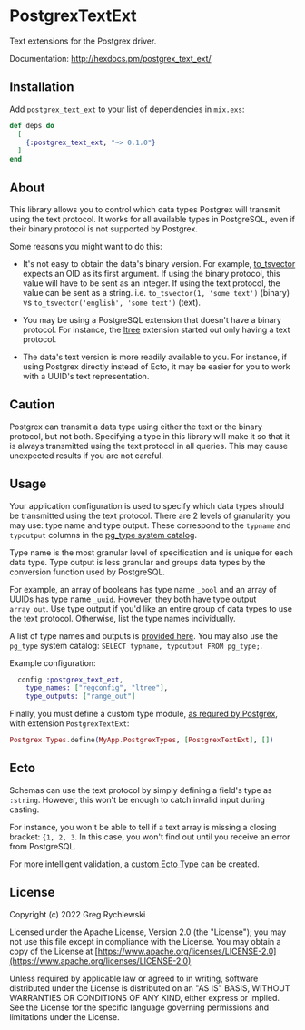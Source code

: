 # PostgrexTextExt

Text extensions for the Postgrex driver.

Documentation: http://hexdocs.pm/postgrex_text_ext/

## Installation

Add `postgrex_text_ext` to your list of dependencies in `mix.exs`:

```elixir
def deps do
  [
    {:postgrex_text_ext, "~> 0.1.0"}
  ]
end
```

## About

This library allows you to control which data types Postgrex will transmit using the text protocol. It works for all available types in PostgreSQL, even if their binary protocol is not supported by Postgrex.

Some reasons you might want to do this:

- It's not easy to obtain the data's binary version. For example, [to_tsvector](https://www.postgresql.org/docs/current/textsearch-controls.html) expects an OID as its first argument. If using the binary protocol, this value will have to be sent as an integer. If using the text protocol, the value can be sent as a string. i.e. `to_tsvector(1, 'some text')` (binary) vs `to_tsvector('english', 'some text')` (text).

- You may be using a PostgreSQL extension that doesn't have a binary protocol. For instance, the [ltree](https://www.postgresql.org/docs/current/ltree.html) extension started out only having a text protocol.

- The data's text version is more readily available to you. For instance, if using Postgrex directly instead of Ecto, it may be easier for you to work with a UUID's text representation.

## Caution

Postgrex can transmit a data type using either the text or the binary protocol, but not both. Specifying a type in this library will make it so that it is always transmitted using the text protocol in all queries. This may cause unexpected results if you are not careful.

## Usage

Your application configuration is used to specify which data types should be transmitted using the text protocol. There are 2 levels of granularity you may use: type name and type output. These correspond to the `typname` and `typoutput` columns in the [pg_type system catalog](https://www.postgresql.org/docs/current/catalog-pg-type.html).

Type name is the most granular level of specification and is unique for each data type. Type output is less granular and groups data types by the conversion function used by PostgreSQL.

For example, an array of booleans has type name `_bool` and an array of UUIDs has type name `_uuid`. However, they both have type output `array_out`. Use type output if you'd like an entire group of data types to use the text protocol. Otherwise, list the type names individually.

A list of type names and outputs is [provided here](pg_type.md). You may also use the `pg_type` system catalog: `SELECT typname, typoutput FROM pg_type;`. 

Example configuration:

```elixir
  config :postgrex_text_ext,
    type_names: ["regconfig", "ltree"],
    type_outputs: ["range_out"]
```

Finally, you must define a custom type module, [as requred by Postgrex](https://hexdocs.pm/postgrex/readme.html#extensions), with extension `PostgrexTextExt`:

```elixir
Postgrex.Types.define(MyApp.PostgrexTypes, [PostgrexTextExt], [])
```

## Ecto

Schemas can use the text protocol by simply defining a field's type as `:string`. However, this won't be enough to catch invalid input during casting. 

For instance, you won't be able to tell if a text array is missing a closing bracket: `{1, 2, 3`. In this case, you won't find out until you receive an error from PostgreSQL.

For more intelligent validation, a [custom Ecto Type](https://hexdocs.pm/ecto/Ecto.Type.html) can be created.

## License

Copyright (c) 2022 Greg Rychlewski

Licensed under the Apache License, Version 2.0 (the "License");
you may not use this file except in compliance with the License.
You may obtain a copy of the License at [https://www.apache.org/licenses/LICENSE-2.0](https://www.apache.org/licenses/LICENSE-2.0)

Unless required by applicable law or agreed to in writing, software
distributed under the License is distributed on an "AS IS" BASIS,
WITHOUT WARRANTIES OR CONDITIONS OF ANY KIND, either express or implied.
See the License for the specific language governing permissions and
limitations under the License.
